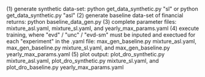 (1) generate synthetic data-set: python get_data_synthetic.py "sl" or  python get_data_synthetic.py "asl"
(2) generate baseline data-set of financial returns: python baseline_data_gen.py 
(3) complete parameter files: mixture_asl.yaml,  mixture_sl.yaml, and yearly_max_params.yaml
(4) execute training, where "evd" / "unc" / "evd-sm" must be inputed and exectued for each "experiment" in the .yaml file: max_gen_baseline.py mixture_asl.yaml, max_gen_baseline.py mixture_sl.yaml, and max_gen_baseline.py yearly_max_params.yaml
(5) plot output: plot_dro_synthetic.py mixture_asl.yaml, plot_dro_synthetic.py mixture_sl.yaml, and plot_dro_baseline.py yearly_max_params.yaml
